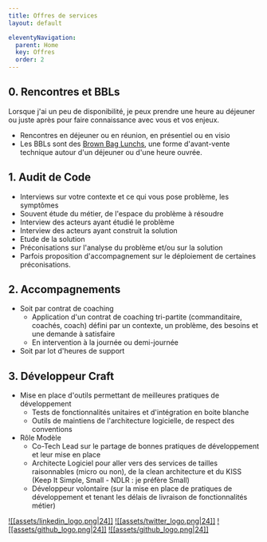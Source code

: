```yaml
---
title: Offres de services
layout: default

eleventyNavigation:
  parent: Home
  key: Offres
  order: 2
---
```


## 0. Rencontres et BBLs
Lorsque j'ai un peu de disponibilité, je peux prendre une heure au déjeuner ou juste après pour faire connaissance avec vous et vos enjeux.
* Rencontres en déjeuner ou en réunion, en présentiel ou en visio
* Les BBLs sont des [Brown Bag Lunchs](https://www.brownbaglunch.fr/baggers.html), une forme d'avant-vente technique autour d'un déjeuner ou d'une heure ouvrée.

## 1. Audit de Code
* Interviews sur votre contexte et ce qui vous pose problème, les symptômes
* Souvent étude du métier, de l'espace du problème à résoudre
* Interview des acteurs ayant étudié le problème
* Interview des acteurs ayant construit la solution
* Etude de la solution
* Préconisations sur l'analyse du problème et/ou sur la solution
* Parfois proposition d'accompagnement sur le déploiement de certaines préconisations.

## 2. Accompagnements
* Soit par contrat de coaching
	* Application d'un contrat de coaching tri-partite (commanditaire, coachés, coach) défini par un contexte, un problème, des besoins et une demande à satisfaire
	* En intervention à la journée ou demi-journée
* Soit par lot d'heures de support

## 3. Développeur Craft
* Mise en place d'outils permettant de meilleures pratiques de développement
	* Tests de fonctionnalités unitaires et d'intégration en boite blanche
	* Outils de maintiens de l'architecture logicielle, de respect des conventions
* Rôle Modèle
	* Co-Tech Lead sur le partage de bonnes pratiques de développement et leur mise en place
	* Architecte Logiciel pour aller vers des services de tailles raisonnables (micro ou non), de la clean architecture et du KISS (Keep It Simple, Small - NDLR : je préfère Small)
	* Développeur volontaire (sur la mise en place de pratiques de développement et tenant les délais de livraison de fonctionnalités métier)

<span class="right-align">[![[assets/linkedin_logo.png|24]]](https://www.linkedin.com/in/nicolas-fedou/) [![[assets/twitter_logo.png|24]]](https://twitter.com/CoulasFedou) [![[assets/github_logo.png|24]]](https://github.com/coulas) [![[assets/github_logo.png|24]]](https://github.com/PermaSoft)</span>
